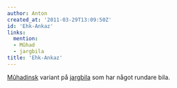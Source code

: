 ```yaml
---
author: Anton
created_at: '2011-03-29T13:09:50Z'
id: 'Ehk-Ankaz'
links:
  mention:
  - Mûhad
  - jargbila
title: 'Ehk-Ankaz'
---
```


[Mûhadinsk] variant på [jargbila] som har något rundare bila.

  [Mûhadinsk]: Mûhad
  [jargbila]: jargbila
